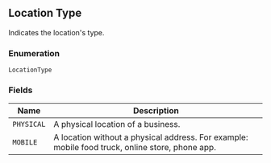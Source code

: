 ## Location Type

Indicates the location's type.

### Enumeration

`LocationType`

### Fields

| Name | Description |
|  --- | --- |
| `PHYSICAL` | A physical location of a business. |
| `MOBILE` | A location without a physical address. For example: mobile food truck, online store, phone app. |

